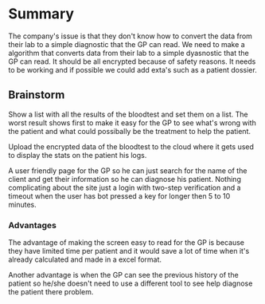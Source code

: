 # Summary
The company's issue is that they don't know how to convert the data from their lab to a simple diagnostic that the GP can read. We need to make a algorithm that converts data from their lab to a simple dyasnostic that the GP can read. It should be all encrypted because of safety reasons. It needs to be working and if possible we could add exta's such as a patient dossier.

## Brainstorm
Show a list with all the results of the bloodtest and set them on a list. The worst result shows first to make it easy for the GP to see what's wrong with the patient and what could possibally be the treatment to help the patient.

Upload the encrypted data of the bloodtest to the cloud where it gets used to display the stats on the patient his logs.

A user friendly page for the GP so he can just search for the name of the client and get their information so he can diagnose his patient. Nothing complicating about the site just a login with two-step verification and a timeout when the user has bot pressed a key for longer then 5 to 10 minutes.

### Advantages
The advantage of making the screen easy to read for the GP is because they have limited time per patient and it would save a lot of time when it's already calculated and made in a excel format.

Another advantage is when the GP can see the previous history of the patient so he/she doesn't need to use a different tool to see help diagnose the patient there problem.